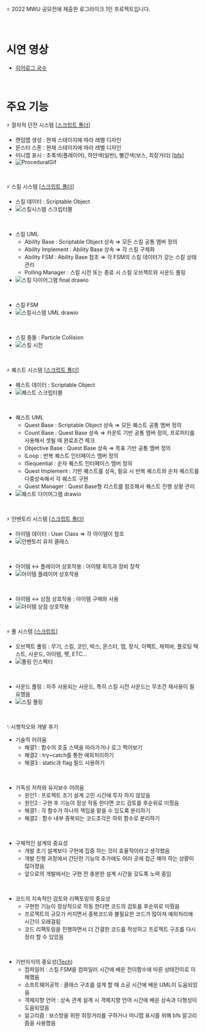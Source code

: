 ⭐️ 2022 MWU 공모전에 제출한 로그라이크 1인 프로젝트입니다.

<br>

# 시연 영상  
+ [히어로그 궁수](<https://youtu.be/cZ1Evc3VNB4>)

<br>

# 주요 기능  
⚡ 절차적 던전 시스템 [[스크립트 폴더](https://github.com/LeeJungHwi/Herogue_./tree/main/Scripts/ProceduralMap)]
- 랜덤맵 생성 : 현재 스테이지에 따라 레벨 디자인
- 몬스터 스폰 : 현재 스테이지에 따라 레벨 디자인
- 미니맵 표시 : 초록색(플레이어), 하얀색(일반), 빨간색(보스, 최장거리) [[bfs](https://github.com/LeeJungHwi/Herogue_./blob/main/Scripts/ProceduralMap/RoomBFS.cs)]
- ![ProceduralGif](https://github.com/LeeJungHwi/Herogue_./assets/101587101/a126e706-bac7-454e-b062-4bc513dd9e8a)

<br>

⚡ 스킬 시스템 [[스크립트 폴더](https://github.com/LeeJungHwi/Herogue_./tree/main/Scripts/Ability)]
- 스킬 데이터 : Scriptable Object
- ![스킬시스템 스크립터블](https://github.com/LeeJungHwi/Herogue_./assets/101587101/0845e6f3-af8b-46e3-9f1d-b9c36d579f62)

<br>

- 스킬 UML
  - Ability Base : Scriptable Object 상속 ⇒ 모든 스킬 공통 멤버 정의
  - Ability Implement : Ability Base 상속 ⇒ 각 스킬 구체화
  - Ability FSM : Ability Base 참조 ⇒ 각 FSM의 스킬 데이터가 갖는 스킬 상태 관리
  - Polling Manager : 스킬 시전 또는 종료 시 스킬 오브젝트와 사운드 풀링
- ![스킬 다이어그램 final drawio](https://github.com/LeeJungHwi/Herogue_./assets/101587101/4cd1082d-7f22-421a-a937-f3f710a36156)

<br>

- 스킬 FSM
- ![스킬시스템 UML drawio](https://github.com/LeeJungHwi/Herogue_./assets/101587101/53f58779-1144-4bf6-948b-5c489e2e3099)

<br>

- 스킬 충돌 : Particle Collision
- ![스킬 시전](https://github.com/LeeJungHwi/Herogue_./assets/101587101/0ef1202b-e0d0-4b20-af96-39009da38374)

<br>

⚡ 퀘스트 시스템 [[스크립트 폴더](https://github.com/LeeJungHwi/Herogue_./tree/main/Scripts/Quest)]
- 퀘스트 데이터 : Scriptable Object
- ![퀘스트 스크립터블](https://github.com/LeeJungHwi/Herogue_./assets/101587101/869d7074-b98c-4d57-836a-db3a2954f3fb)

<br>

- 퀘스트 UML
  - Quest Base : Scriptable Object 상속 ⇒ 모든 퀘스트 공통 멤버 정의
  - Count Base : Quest Base 상속 ⇒ 카운트 기반 공통 멤버 정의, 프로퍼티를 사용해서 셋될 때 완료조건 체크
  - Objective Base : Quest Base 상속 ⇒ 목표 기반 공통 멤버 정의
  - ILoop : 반복 퀘스트 인터페이스 멤버 정의
  - ISequential : 순차 퀘스트 인터페이스 멤버 정의
  - Quest Implement : 기반 퀘스트를 상속, 필요 시 반복 퀘스트와 순차 퀘스트를 다중상속해서 각 퀘스트 구현
  - Quest Manager : Quest Base형 리스트를 참조해서 퀘스트 진행 상황 관리
- ![퀘스트 다이어그램 drawio](https://github.com/LeeJungHwi/Herogue_./assets/101587101/ccc545cb-1289-4eaf-9caa-36e8fa1c5b45)

<br>

⚡ 인벤토리 시스템 [[스크립트 폴더](https://github.com/LeeJungHwi/Herogue_./tree/main/Scripts/InventoryShop)]
- 아이템 데이터 : User Class ⇒ 각 아이템이 참조
- ![인벤토리 유저 클래스](https://github.com/LeeJungHwi/Herogue_./assets/101587101/8e08c4bc-1ef0-426b-afd3-17fc79303a3f)

<br>

- 아이템 ↔ 플레이어 상호작용 : 아이템 획득과 장비 장착
- ![아이템 플레이어 상호작용](https://github.com/LeeJungHwi/Herogue_./assets/101587101/e7572b30-1f6d-418c-94e8-ba9894081221)

<br>

- 아이템 ↔ 상점 상호작용 : 아이템 구매와 사용
- ![아이템 상점 상호작용](https://github.com/LeeJungHwi/Herogue_./assets/101587101/d31e10de-43e0-4a1d-8934-e6baa531c69b)

<br>

⚡ 풀 시스템 [[스크립트](https://github.com/LeeJungHwi/Herogue_./blob/main/Scripts/Manager/PoolingManager.cs)]
- 오브젝트 풀링 : 무기, 스킬, 코인, 박스, 몬스터, 맵, 장식, 이펙트, 체력바, 플로팅 텍스트, 사운드, 아이템, 펫, ETC...
- ![풀링 인스펙터](https://github.com/LeeJungHwi/Herogue_./assets/101587101/8c467dce-1084-400f-bc19-0967816ce8d7)

<br>

- 사운드 풀링 : 자주 사용되는 사운드, 특히 스킬 시전 사운드는 무조건 재사용이 필요했음 
- ![스킬 풀링](https://github.com/LeeJungHwi/Herogue_./assets/101587101/6dcc60f9-fb30-4819-ae7d-eafb609a80d4)

<br>

✨시행착오와 개발 후기
- 기술적 어려움
  - 해결1 : 함수의 호출 스택을 따라가거나 로그 찍어보기
  - 해결2 : try~catch를 통한 예외처리하기
  - 해결3 : static과 flag 필드 사용하기

<br>

- 가독성 저하와 유지보수 어려움
  - 원인1 : 프로젝트 초기 설계 고민 시간에 투자 하지 않았음
  - 원인2 : 구현 후 기능이 정상 작동 한다면 코드 검토를 후순위로 미뤘음
  - 해결1 : 각 함수가 하나의 책임을 맡을 수 있도록 분리하기
  - 해결2 : 함수 내부 중복되는 코드조각은 하위 함수로 분리하기
 
<br>

- 구체적인 설계의 중요성
  - 개발 초기 설계보다 구현에 집중 하는 것이 효율적이라고 생각했음
  - 개발 진행 과정에서 간단한 기능의 추가에도 여러 곳에 접근 해야 하는 상황이 많아졌음
  - 앞으로의 개발에서는 구현 전 충분한 설계 시간을 갖도록 노력 중임
 
<br>

- 코드의 지속적인 검토와 리팩토링의 중요성
  - 구현한 기능이 정상적으로 작동 한다면 코드의 검토를 후순위로 미뤘음
  - 프로젝트의 규모가 커지면서 중복코드와 불필요한 코드가 많아져 예외처리에 시간이 오래걸림
  - 코드 리팩토링을 진행하면서 더 간결한 코드를 작성하고 프로젝트 구조를 다시 정리 할 수 있었음
 
<br>

- 기반지식의 중요성([Tech](https://river-pearl-643.notion.site/Hwi-s-Tech-c5062a7c67824137b8fc15cd002c91ec?pvs=4))
  - 컴파일러 : 스킬 FSM을 컴파일러 시간에 배운 전이함수에 따른 상태전이로 이해했음
  - 소프트웨어공학 : 클래스 구조를 설계 할 때 소공 시간에 배운 UML이 도움되었음
  - 객체지향 언어 : 상속 관계 설계 시 객체지향 언어 시간에 배운 상속과 다형성이 도움되었음
  - 알고리즘 : 보스방을 위한 최장거리를 구하거나 미니맵 표시를 위해 bfs 알고리즘을 사용했음

